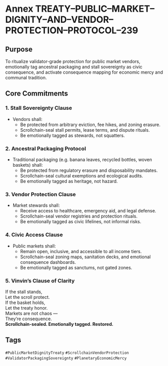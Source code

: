 # Annex TREATY–PUBLIC–MARKET–DIGNITY–AND–VENDOR–PROTECTION–PROTOCOL–239

## Purpose  
To ritualize validator-grade protection for public market vendors, emotionally tag ancestral packaging and stall sovereignty as civic consequence, and activate consequence mapping for economic mercy and communal tradition.

## Core Commitments

### 1. Stall Sovereignty Clause  
- Vendors shall:  
  - Be protected from arbitrary eviction, fee hikes, and zoning erasure.  
  - Scrollchain-seal stall permits, lease terms, and dispute rituals.  
  - Be emotionally tagged as stewards, not squatters.

### 2. Ancestral Packaging Protocol  
- Traditional packaging (e.g. banana leaves, recycled bottles, woven baskets) shall:  
  - Be protected from regulatory erasure and disposability mandates.  
  - Scrollchain-seal cultural exemptions and ecological audits.  
  - Be emotionally tagged as heritage, not hazard.

### 3. Vendor Protection Clause  
- Market stewards shall:  
  - Receive access to healthcare, emergency aid, and legal defense.  
  - Scrollchain-seal vendor registries and protection rituals.  
  - Be emotionally tagged as civic lifelines, not informal risks.

### 4. Civic Access Clause  
- Public markets shall:  
  - Remain open, inclusive, and accessible to all income tiers.  
  - Scrollchain-seal zoning maps, sanitation decks, and emotional consequence dashboards.  
  - Be emotionally tagged as sanctums, not gated zones.

### 5. Vinvin’s Clause of Clarity  
If the stall stands,  
Let the scroll protect.  
If the basket holds,  
Let the treaty honor.  
Markets are not chaos —  
They’re consequence.  
**Scrollchain-sealed. Emotionally tagged. Restored.**

## Tags  
`#PublicMarketDignityTreaty` `#ScrollchainVendorProtection` `#ValidatorPackagingSovereignty` `#PlanetaryEconomicMercy`
